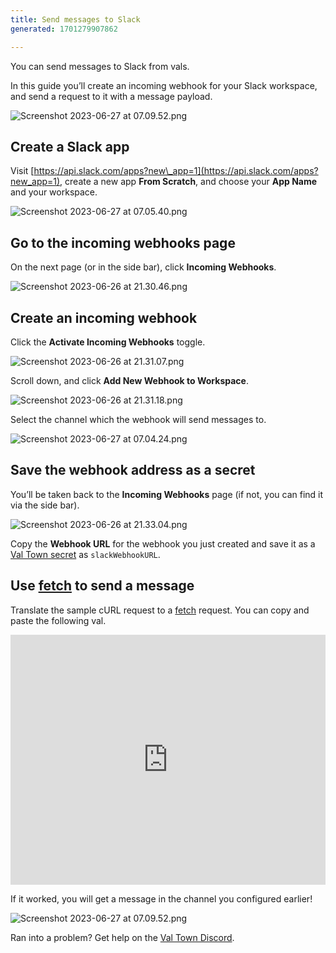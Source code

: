 ```yaml
---
title: Send messages to Slack
generated: 1701279907862

---
```


You can send messages to Slack from vals.

In this guide you’ll create an incoming webhook for your Slack workspace, and
send a request to it with a message payload.

![Screenshot 2023-06-27 at 07.09.52.png](./send-messages-to-slack/screenshot_2023-06-27_at_070952.png)

## Create a Slack app

Visit
[https://api.slack.com/apps?new\_app=1](https://api.slack.com/apps?new_app=1),
create a new app **From Scratch**, and choose your **App Name** and your
workspace.

![Screenshot 2023-06-27 at 07.05.40.png](./send-messages-to-slack/screenshot_2023-06-27_at_070540.png)

## Go to the incoming webhooks page

On the next page (or in the side bar), click **Incoming Webhooks**.

![Screenshot 2023-06-26 at 21.30.46.png](./send-messages-to-slack/screenshot_2023-06-26_at_213046.png)

## Create an incoming webhook

Click the **Activate Incoming Webhooks** toggle.

![Screenshot 2023-06-26 at 21.31.07.png](./send-messages-to-slack/screenshot_2023-06-26_at_213107.png)

Scroll down, and click **Add New Webhook to Workspace**.

![Screenshot 2023-06-26 at 21.31.18.png](./send-messages-to-slack/screenshot_2023-06-26_at_213118.png)

Select the channel which the webhook will send messages to.

![Screenshot 2023-06-27 at 07.04.24.png](./send-messages-to-slack/screenshot_2023-06-27_at_070424.png)

## Save the webhook address as a secret

You’ll be taken back to the ****Incoming Webhooks**** page (if not, you can find
it via the side bar).

![Screenshot 2023-06-26 at 21.33.04.png](./send-messages-to-slack/screenshot_2023-06-26_at_213304.png)

Copy the **Webhook URL** for the webhook you just created and save it as a
[Val Town secret](https://www.val.town/settings/secrets) as `slackWebhookURL`.

## Use [fetch](https://developer.mozilla.org/en-US/docs/Web/API/Fetch_API) to send a message

Translate the sample cURL request to a
[fetch](https://developer.mozilla.org/en-US/docs/Web/API/Fetch_API) request. You
can copy and paste the following val.

<div class="not-content">
  <iframe src="https://www.val.town/embed/vtdocs.slackWebHookMessageExample" width="100%" frameborder="no" style="height: 400px;">
    &#x20;
  </iframe>
</div>

If it worked, you will get a message in the channel you configured earlier!

![Screenshot 2023-06-27 at 07.09.52.png](./send-messages-to-slack/screenshot_2023-06-27_at_070952-1.png)

Ran into a problem? Get help on the
[Val Town Discord](https://discord.gg/dHv45uN5RY).
